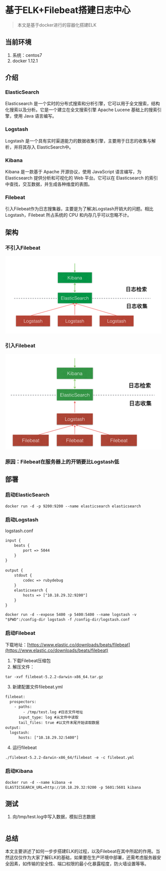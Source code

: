 # 基于ELK+Filebeat搭建日志中心
 
> 本文是基于docker进行的容器化搭建ELK 
 
## 当前环境
1. 系统：centos7
2. docker 1.12.1


## 介绍

### ElasticSearch

Elasticsearch 是一个实时的分布式搜索和分析引擎，它可以用于全文搜索，结构化搜索以及分析。它是一个建立在全文搜索引擎 Apache Lucene 基础上的搜索引擎，使用 Java 语言编写。

### Logstash
Logstash 是一个具有实时渠道能力的数据收集引擎，主要用于日志的收集与解析，并将其存入
ElasticSearch中。

### Kibana
Kibana 是一款基于 Apache 开源协议，使用 JavaScript 语言编写，为 Elasticsearch 提供分析和可视化的 Web 平台。它可以在 Elasticsearch 的索引中查找，交互数据，并生成各种维度的表图。

### Filebeat
引入Filebeat作为日志搜集器，主要是为了解决Logstash开销大的问题。相比Logstash，Filebeat 所占系统的 CPU 和内存几乎可以忽略不计。

## 架构
### 不引入Filebeat
![](assets/elk_architecture_old.png)

### 引入Filebeat
![](assets/elk_architecture_new.png)

### 原因：Filebeat在服务器上的开销要比Logstash低

## 部署

### 启动ElasticSearch 
```
docker run -d -p 9200:9200 --name elasticsearch elasticsearch 

```
### 启动Logstash 
logstash.conf

```
input {
    beats {
        port => 5044
    }
}

output {
    stdout {
        codec => rubydebug
    }
    elasticsearch {
        hosts => ["10.18.29.32:9200"]
    }
}
```

```
docker run -d --expose 5400 -p 5400:5400 --name logstash -v "$PWD":/config-dir logstash -f /config-dir/logstash.conf
```

### 启动Filebeat
下载地址：[https://www.elastic.co/downloads/beats/filebeat](https://www.elastic.co/downloads/beats/filebeat)

1. 下载Filebeat压缩包
2. 解压文件：
```
tar -xvf filebeat-5.2.2-darwin-x86_64.tar.gz
```

3. 新建配置文件filebeat.yml

```
filebeat:
  prospectors:
    - paths:
        - /tmp/test.log #日志文件地址
      input_type: log #从文件中读取
      tail_files: true #以文件末尾开始读取数据
output:
  logstash:
      hosts: ["10.18.29.32:5400"]
```

4. 运行filebeat

```
./filebeat-5.2.2-darwin-x86_64/filebeat -e -c filebeat.yml
```


### 启动Kibana
```
docker run -d --name kibana -e ELASTICSEARCH_URL=http://10.18.29.32:9200 -p 5601:5601 kibana
```


## 测试
1. 向/tmp/test.log中写入数据，模拟日志数据

```
```

## 总结
本文主要讲述了如何一步步搭建ELK的过程，以及Filebeat在其中所起的作用。当然这仅仅作为大家了解ELK的基础，如果要在生产环境中部署，还需考虑服务器安全因素，如传输的安全性、端口权限的最小化暴露程度，防火墙设置等等。


